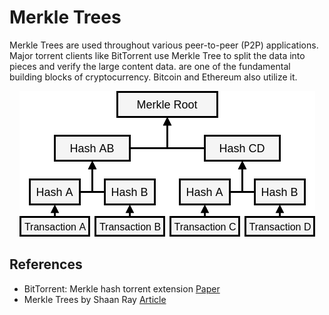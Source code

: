 # Merkle Trees

Merkle Trees are used throughout various peer-to-peer (P2P) applications. Major torrent clients like BitTorrent use Merkle Tree to split the data into pieces and verify the large content data.
 are one of the fundamental building blocks of cryptocurrency.
Bitcoin and Ethereum also utilize it.


<p align="center">
  <img src ="./assets/merkletree.png" />
</p>


## References

* BitTorrent: Merkle hash torrent extension [Paper](http://bittorrent.org/beps/bep_0030.html)
* Merkle Trees by Shaan Ray [Article](https://hackernoon.com/merkle-trees-181cb4bc30b4)
